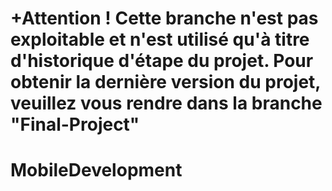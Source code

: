 # +Attention ! Cette branche n'est pas exploitable et n'est utilisé qu'à titre d'historique d'étape du projet. Pour obtenir la dernière version du projet, veuillez vous rendre dans la branche "Final-Project"

# MobileDevelopment
